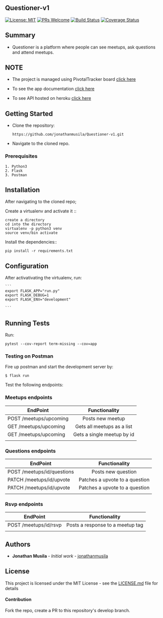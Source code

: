 ## Questioner-v1  
[![License: MIT](https://img.shields.io/badge/License-MIT-yellow.svg)](https://opensource.org/licenses/MIT)  [![PRs Welcome](https://img.shields.io/badge/PRs-welcome-brightgreen.svg?style=flat-square)](http://makeapullrequest.com)  [![Build Status](https://travis-ci.com/jonathanmusila/Questioner-v1.svg?branch=develop)](https://travis-ci.com/jonathanmusila/Questioner-v1)  [![Coverage Status](https://coveralls.io/repos/github/jonathanmusila/Questioner-v1/badge.svg?branch=master)](https://coveralls.io/github/jonathanmusila/Questioner-v1?branch=master)


## Summary

- Questioner is a platform where people can see meetups, ask questions and attend meetups. 

## NOTE
* The project is managed using PivotalTracker board [click here](https://www.pivotaltracker.com/n/projects/2235195)

* To see the app documentation [click here](https://my-questioner-app.herokuapp.com)

* To see API hosted on heroku [click here](https://my-questioner-app.herokuapp.com)


## Getting Started 

* Clone the repository: 

    ```https://github.com/jonathanmusila/Questioner-v1.git```

* Navigate to the cloned repo.

### Prerequisites

```
1. Python3
2. Flask
3. Postman
```

## Installation 
After navigating to the cloned repo;

Create a virtualenv and activate it ::

    create a directory 
    cd into the directory
    virtualenv -p python3 venv
    source venv/bin activate

Install the dependencies::

    pip install -r requirements.txt 

## Configuration

After activativating the virtualenv, run:

    ```
    export FLASK_APP="run.py"
    export FLASK_DEBUG=1
    export FLASK_ENV="development"

    ```
## Running Tests
Run:
```
pytest --cov-report term-missing --cov=app
```

### Testing on Postman
Fire up postman and start the development server by:
  ```
  $ flask run
  ```

Test the following endpoints:

### Meetups endpoints

| EndPoint                       | Functionality                           |
| -------------------------------|:---------------------------------------:|
| POST     /meetups/upcoming     | Posts new meetup                        |
| GET     /meetups/upcoming      | Gets all meetups as a list              |
| GET     /meetups/upcoming      | Gets a single meetup by id              |
|                                                                          |

### Questions endpoints

| EndPoint                            | Functionality                           |
| ------------------------------------|:---------------------------------------:|
| POST     /meetups/id/questions      | Posts new question                      |
| PATCH     /meetups/id/upvote        | Patches a upvote to a question          |
| PATCH     /meetups/id/upvote        | Patches a upvote to a question          |
|                                                                               |

### Rsvp endpoints

| EndPoint                            | Functionality                           |
| ------------------------------------|:---------------------------------------:|
| POST     /meetups/id/rsvp           | Posts a response to a meetup tag        |
|                                                                               |

## Authors

* **Jonathan Musila** - *Initial work* - [jonathanmusila](https://github.com/jonathanmusila)

## License

This project is licensed under the MIT License - see the [LICENSE.md](LICENSE.md) file for details

#### Contribution
Fork the repo, create a PR to this repository's develop branch.
